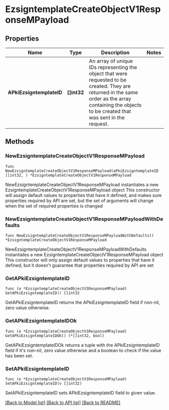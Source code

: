 # EzsigntemplateCreateObjectV1ResponseMPayload

## Properties

Name | Type | Description | Notes
------------ | ------------- | ------------- | -------------
**APkiEzsigntemplateID** | **[]int32** | An array of unique IDs representing the object that were requested to be created.  They are returned in the same order as the array containing the objects to be created that was sent in the request. | 

## Methods

### NewEzsigntemplateCreateObjectV1ResponseMPayload

`func NewEzsigntemplateCreateObjectV1ResponseMPayload(aPkiEzsigntemplateID []int32, ) *EzsigntemplateCreateObjectV1ResponseMPayload`

NewEzsigntemplateCreateObjectV1ResponseMPayload instantiates a new EzsigntemplateCreateObjectV1ResponseMPayload object
This constructor will assign default values to properties that have it defined,
and makes sure properties required by API are set, but the set of arguments
will change when the set of required properties is changed

### NewEzsigntemplateCreateObjectV1ResponseMPayloadWithDefaults

`func NewEzsigntemplateCreateObjectV1ResponseMPayloadWithDefaults() *EzsigntemplateCreateObjectV1ResponseMPayload`

NewEzsigntemplateCreateObjectV1ResponseMPayloadWithDefaults instantiates a new EzsigntemplateCreateObjectV1ResponseMPayload object
This constructor will only assign default values to properties that have it defined,
but it doesn't guarantee that properties required by API are set

### GetAPkiEzsigntemplateID

`func (o *EzsigntemplateCreateObjectV1ResponseMPayload) GetAPkiEzsigntemplateID() []int32`

GetAPkiEzsigntemplateID returns the APkiEzsigntemplateID field if non-nil, zero value otherwise.

### GetAPkiEzsigntemplateIDOk

`func (o *EzsigntemplateCreateObjectV1ResponseMPayload) GetAPkiEzsigntemplateIDOk() (*[]int32, bool)`

GetAPkiEzsigntemplateIDOk returns a tuple with the APkiEzsigntemplateID field if it's non-nil, zero value otherwise
and a boolean to check if the value has been set.

### SetAPkiEzsigntemplateID

`func (o *EzsigntemplateCreateObjectV1ResponseMPayload) SetAPkiEzsigntemplateID(v []int32)`

SetAPkiEzsigntemplateID sets APkiEzsigntemplateID field to given value.



[[Back to Model list]](../README.md#documentation-for-models) [[Back to API list]](../README.md#documentation-for-api-endpoints) [[Back to README]](../README.md)


